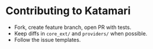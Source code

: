 
# Contributing to Katamari
- Fork, create feature branch, open PR with tests.
- Keep diffs in `core_ext/` and `providers/` when possible.
- Follow the issue templates.
